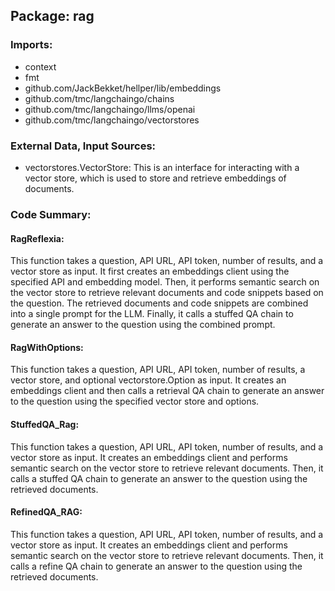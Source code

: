 ## Package: rag

### Imports:

- context
- fmt
- github.com/JackBekket/hellper/lib/embeddings
- github.com/tmc/langchaingo/chains
- github.com/tmc/langchaingo/llms/openai
- github.com/tmc/langchaingo/vectorstores

### External Data, Input Sources:

- vectorstores.VectorStore: This is an interface for interacting with a vector store, which is used to store and retrieve embeddings of documents.

### Code Summary:

#### RagReflexia:

This function takes a question, API URL, API token, number of results, and a vector store as input. It first creates an embeddings client using the specified API and embedding model. Then, it performs semantic search on the vector store to retrieve relevant documents and code snippets based on the question. The retrieved documents and code snippets are combined into a single prompt for the LLM. Finally, it calls a stuffed QA chain to generate an answer to the question using the combined prompt.

#### RagWithOptions:

This function takes a question, API URL, API token, number of results, a vector store, and optional vectorstore.Option as input. It creates an embeddings client and then calls a retrieval QA chain to generate an answer to the question using the specified vector store and options.

#### StuffedQA_Rag:

This function takes a question, API URL, API token, number of results, and a vector store as input. It creates an embeddings client and performs semantic search on the vector store to retrieve relevant documents. Then, it calls a stuffed QA chain to generate an answer to the question using the retrieved documents.

#### RefinedQA_RAG:

This function takes a question, API URL, API token, number of results, and a vector store as input. It creates an embeddings client and performs semantic search on the vector store to retrieve relevant documents. Then, it calls a refine QA chain to generate an answer to the question using the retrieved documents.



